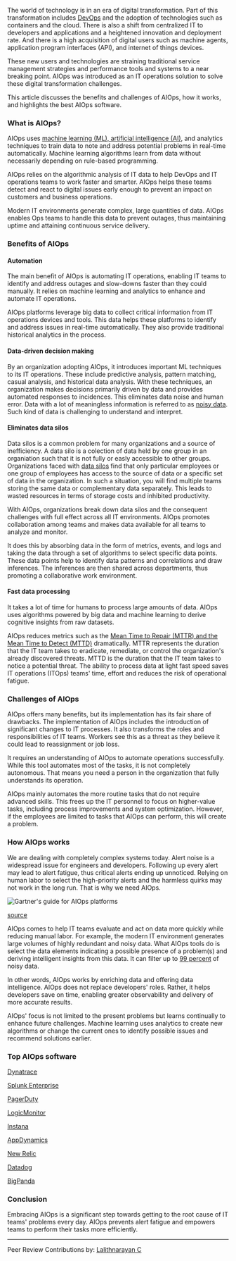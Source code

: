 The world of technology is in an era of digital transformation. Part of this transformation includes [DevOps](https://www.section.io/engineering-education/what-it-takes-to-be-a-devops-engineer/) and the adoption of technologies such as containers and the cloud. There is also a shift from centralized IT to developers and applications and a heightened innovation and deployment rate. And there is a high acquisition of digital users such as machine agents, application program interfaces (API), and internet of things devices.

These new users and technologies are straining traditional service management strategies and performance tools and systems to a near breaking point. AIOps was introduced as an IT operations solution to solve these digital transformation challenges.

This article discusses the benefits and challenges of AIOps, how it works, and highlights the best AIOps software.

### What is AIOps?

AIOps uses [machine learning (ML), artificial intelligence (AI)](https://www.section.io/engineering-education/differences-between-artificial-intelligence-machine-learning-and-deep-learning/), and analytics techniques to train data to note and address potential problems in real-time automatically. Machine learning algorithms learn from data without necessarily depending on rule-based programming.

AIOps relies on the algorithmic analysis of IT data to help DevOps and IT operations teams to work faster and smarter. AIOps helps these teams detect and react to digital issues early enough to prevent an impact on customers and business operations.

Modern IT environments generate complex, large quantities of data. AIOps enables Ops teams to handle this data to prevent outages, thus maintaining uptime and attaining continuous service delivery.

### Benefits of AIOps

#### Automation

The main benefit of AIOps is automating IT operations, enabling IT teams to identify and address outages and slow-downs faster than they could manually. It relies on machine learning and analytics to enhance and automate IT operations.

AIOps platforms leverage big data to collect critical information from IT operations devices and tools. This data helps these platforms to identify and address issues in real-time automatically. They also provide traditional historical analytics in the process.

#### Data-driven decision making

By an organization adopting AIOps, it introduces important ML techniques to its IT operations. These include predictive analysis, pattern matching, casual analysis, and historical data analysis. With these techniques, an organization makes decisions primarily driven by data and provides automated responses to incidences. This eliminates data noise and human error. Data with a lot of meaningless information is referred to as [noisy data](https://en.wikipedia.org/wiki/Noisy_data#). Such kind of data is challenging to understand and interpret.

#### Eliminates data silos

Data silos is a common problem for many organizations and a source of inefficiency. A data silo is a colection of data held by one group in an organiation such that it is not fully or easly accessible to other groups. Organizations faced with [data silos](https://www.plixer.com/blog/data-silo-what-is-it-why-is-it-bad/#) find that only particular employees or one group of employees has access to the source of data or a specific set of data in the organization. In such a situation, you will find multiple teams storing the same data or complementary data separately. This leads to wasted resources in terms of storage costs and inhibited productivity.

With AIOps, organizations break down data silos and the consequent challenges with full effect across all IT environments. AIOps promotes collaboration among teams and makes data available for all teams to analyze and monitor.

It does this by absorbing data in the form of metrics, events, and logs and taking the data through a set of algorithms to select specific data points. These data points help to identify data patterns and correlations and draw inferences. The inferences are then shared across departments, thus promoting a collaborative work environment.

#### Fast data processing

It takes a lot of time for humans to process large amounts of data. AIOps uses algorithms powered by big data and machine learning to derive cognitive insights from raw datasets.

AIOps reduces metrics such as the [Mean Time to Repair (MTTR) and the Mean Time to Detect (MTTD)](https://resolve.io/writable/documents/AIOps_For_Dummies-Nov19.pdf) dramatically. MTTR represents the duration that the IT team takes to eradicate, remediate, or control the organization&#39;s already discovered threats. MTTD is the duration that the IT team takes to notice a potential threat. The ability to process data at light fast speed saves IT operations (ITOps) teams&#39; time, effort and reduces the risk of operational fatigue.

### Challenges of AIOps

AIOps offers many benefits, but its implementation has its fair share of drawbacks. The implementation of AIOps includes the introduction of significant changes to IT processes. It also transforms the roles and responsibilities of IT teams. Workers see this as a threat as they believe it could lead to reassignment or job loss.

It requires an understanding of AIOps to automate operations successfully. While this tool automates most of the tasks, it is not completely autonomous. That means you need a person in the organization that fully understands its operation.

AIOps mainly automates the more routine tasks that do not require advanced skills. This frees up the IT personnel to focus on higher-value tasks, including process improvements and system optimization. However, if the employees are limited to tasks that AIOps can perform, this will create a problem.

### How AIOps works

We are dealing with completely complex systems today. Alert noise is a widespread issue for engineers and developers. Following up every alert may lead to alert fatigue, thus critical alerts ending up unnoticed. Relying on human labor to select the high-priority alerts and the harmless quirks may not work in the long run. That is why we need AIOps.

![Gartner's guide for AIOps platforms](/engineering-education/how-aiops-is-transforming-it-operations/gartner-guide-for-aiops-platforms.jpg)

[source](https://www.bmc.com/blogs/gartner-aiops-market-guide/)

AIOps comes to help IT teams evaluate and act on data more quickly while reducing manual labor. For example, the modern IT environment generates large volumes of highly redundant and noisy data. What AIOps tools do is select the data elements indicating a possible presence of a problem(s) and deriving intelligent insights from this data. It can filter up to [99 percent](https://www.analyticsinsight.net/how-does-aiops-integrate-ai-and-machine-learning-into-it-operations/) of noisy data.

In other words, AIOps works by enriching data and offering data intelligence. AIOps does not replace developers&#39; roles. Rather, it helps developers save on time, enabling greater observability and delivery of more accurate results.

AIOps&#39; focus is not limited to the present problems but learns continually to enhance future challenges. Machine learning uses analytics to create new algorithms or change the current ones to identify possible issues and recommend solutions earlier.

### Top AIOps software

[Dynatrace](https://www.dynatrace.com/)

[Splunk Enterprise](https://www.splunk.com/en_us)

[PagerDuty](https://www.pagerduty.com/)

[LogicMonitor](https://www.logicmonitor.com/)

[Instana](https://www.instana.com/)

[AppDynamics](https://www.appdynamics.com/)

[New Relic](https://newrelic.com/)

[Datadog](https://www.datadoghq.com/)

[BigPanda](https://www.bigpanda.io/)

### Conclusion

Embracing AIOps is a significant step towards getting to the root cause of IT teams' problems every day. AIOps prevents alert fatigue and empowers teams to perform their tasks more efficiently.

---
Peer Review Contributions by: [Lalithnarayan C](/engineering-education/authors/lalithnarayan-c/)
